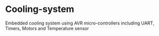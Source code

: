 # Cooling-system
Embedded cooling system using AVR micro-controllers including UART, Timers, Motors and Temperature sensor
